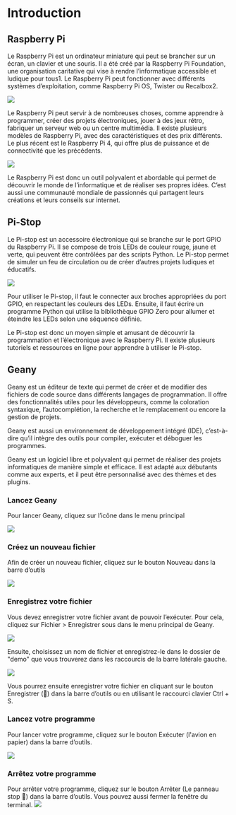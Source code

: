 # Introduction

## Raspberry Pi

Le Raspberry Pi est un ordinateur miniature qui peut se brancher sur un écran, un clavier et une souris. Il a été créé par la Raspberry Pi Foundation, une organisation caritative qui vise à rendre l’informatique accessible et ludique pour tous1. Le Raspberry Pi peut fonctionner avec différents systèmes d’exploitation, comme Raspberry Pi OS, Twister ou Recalbox2.

![](./raspilogo.png)

Le Raspberry Pi peut servir à de nombreuses choses, comme apprendre à programmer, créer des projets électroniques, jouer à des jeux rétro, fabriquer un serveur web ou un centre multimédia. Il existe plusieurs modèles de Raspberry Pi, avec des caractéristiques et des prix différents. Le plus récent est le Raspberry Pi 4, qui offre plus de puissance et de connectivité que les précédents.

![](./Raspberry-GPIO.jpg)

Le Raspberry Pi est donc un outil polyvalent et abordable qui permet de découvrir le monde de l’informatique et de réaliser ses propres idées. C’est aussi une communauté mondiale de passionnés qui partagent leurs créations et leurs conseils sur internet.

## Pi-Stop

Le Pi-stop est un accessoire électronique qui se branche sur le port GPIO du Raspberry Pi. Il se compose de trois LEDs de couleur rouge, jaune et verte, qui peuvent être contrôlées par des scripts Python. Le Pi-stop permet de simuler un feu de circulation ou de créer d’autres projets ludiques et éducatifs.

![](./pi-stopsmbl.png)

Pour utiliser le Pi-stop, il faut le connecter aux broches appropriées du port GPIO, en respectant les couleurs des LEDs. Ensuite, il faut écrire un programme Python qui utilise la bibliothèque GPIO Zero pour allumer et éteindre les LEDs selon une séquence définie.

Le Pi-stop est donc un moyen simple et amusant de découvrir la programmation et l’électronique avec le Raspberry Pi. Il existe plusieurs tutoriels et ressources en ligne pour apprendre à utiliser le Pi-stop.

## Geany

Geany est un éditeur de texte qui permet de créer et de modifier des fichiers de code source dans différents langages de programmation. Il offre des fonctionnalités utiles pour les développeurs, comme la coloration syntaxique, l’autocomplétion, la recherche et le remplacement ou encore la gestion de projets.

Geany est aussi un environnement de développement intégré (IDE), c’est-à-dire qu’il intègre des outils pour compiler, exécuter et déboguer les programmes.

Geany est un logiciel libre et polyvalent qui permet de réaliser des projets informatiques de manière simple et efficace. Il est adapté aux débutants comme aux experts, et il peut être personnalisé avec des thèmes et des plugins.

### Lancez Geany

Pour lancer Geany, cliquez sur l’icône dans le menu principal

![](./lancergeany.jpg)

### Créez un nouveau fichier

Afin de créer un nouveau fichier, cliquez sur le bouton Nouveau dans la barre d’outils

![](./nouveaufichier.jpg)

### Enregistrez votre fichier

Vous devez enregistrer votre fichier avant de pouvoir l’exécuter. Pour cela, cliquez sur Fichier > Enregistrer sous dans le menu principal de Geany.

![](./enregistersous.jpg)

Ensuite, choisissez un nom de fichier et enregistrez-le dans le dossier de "demo" que vous trouverez dans les raccourcis de la barre latérale gauche.

![](./nomfichier.jpg)

Vous pourrez ensuite enregistrer votre fichier en cliquant sur le bouton Enregistrer (💾) dans la barre d’outils ou en utilisant le raccourci clavier Ctrl + S.

### Lancez votre programme

Pour lancer votre programme, cliquez sur le bouton Exécuter (l'avion en papier) dans la barre d’outils.

![](./run.jpg)

### Arrêtez votre programme

Pour arrêter votre programme, cliquez sur le bouton Arrêter (Le panneau stop 🛑) dans la barre d’outils. Vous pouvez aussi fermer la fenêtre du terminal.
![](./stop.jpg)
